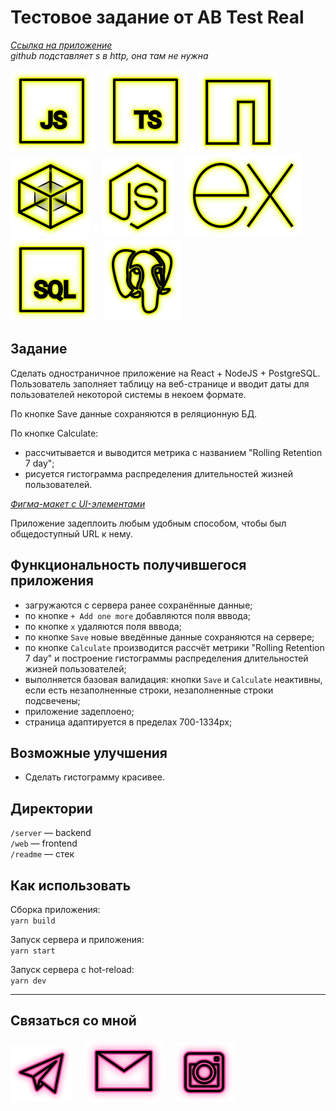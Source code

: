 # Тестовое задание от AB Test Real

_[Ссылка на приложение](http://178.128.136.91/ "Приложение")_  
_github подставляет s в http, она там не нужна_  

<p>
  <a href="https://developer.mozilla.org/ru/docs/Web/JavaScript"><img src="readme/icon-js.svg" alt="JS"></a>
  <img src="readme/icon-whitespace-5px.svg"/>
    <a href="https://www.typescriptlang.org/"><img src="readme/icon-ts.svg" alt="TS"></a>
  <img src="readme/icon-whitespace-5px.svg"/>
  <a href="https://npmjs.com/"><img src="readme/icon-npm.svg" alt="NPM"></a>
  <img src="readme/icon-whitespace-5px.svg"/>
  <a href="https://webpack.js.org/"><img src="readme/icon-webpack.svg" alt="WebPack"></a>
  <img src="readme/icon-whitespace-5px.svg"/>
  <a href="https://nodejs.org/ru/docs/"><img src="readme/icon-node.svg" alt="NodeJS"></a>
  <img src="readme/icon-whitespace-5px.svg"/>
  <a href="https://expressjs.com/ru/"><img src="readme/icon-express.svg" alt="ExpressJS"></a>
    <img src="readme/icon-whitespace-5px.svg"/>
  <a href="https://habr.com/ru/post/564390/"><img src="readme/icon-sql.svg" alt="SQL"></a>
    <img src="readme/icon-whitespace-5px.svg"/>
  <a href="https://www.postgresql.org/"><img src="readme/icon-pg.svg" alt="PostgreSQL"></a>
</p>

## Задание

Сделать одностраничное приложение на React + NodeJS + PostgreSQL.  
Пользователь заполняет таблицу на веб-странице и вводит даты для пользователей некоторой системы в некоем формате.

По кнопке Save данные сохраняются в реляционную БД.

По кнопке Calculate:

- рассчитывается и выводится метрика с названием "Rolling Retention 7 day";
- рисуется гистограмма распределения длительностей жизней пользователей.

_[Фигма-макет с UI-элементами](https://www.figma.com/file/QiNnIWCBeOGxhmrXN2UILQ/%D0%B8%D0%BD%D1%82%D0%B5%D1%80%D1%84%D0%B5%D0%B9%D1%81-Copy?node-id=0%3A1 "Ссылка на Фигму")_

Приложение задеплоить любым удобным способом, чтобы был общедоступный URL к нему.

## Функциональность получившегося приложения

- загружаются с сервера ранее сохранённые данные;
- по кнопке `+ Add one more` добавляются поля вввода;
- по кнопке `х` удаляются поля вввода;
- по кнопке `Save` новые введённые данные сохраняются на сервере;
- по кнопке `Calculate` производится рассчёт метрики "Rolling Retention 7 day" и построение гистограммы распределения длительностей жизней пользователей;
- выполняется базовая валидация: кнопки `Save` и `Calculate` неактивны, если есть незаполненные строки, незаполненные строки подсвечены;
- приложение задеплоено;
- страница адаптируется в пределах 700-1334px;

## Возможные улучшения

- Сделать гистограмму красивее.

## Директории

`/server` — backend  
`/web` — frontend  
`/readme` — стек

## Как использовать

Сборка приложения:  
`yarn build`

Запуск сервера и приложения:  
`yarn start`

Запуск сервера с hot-reload:  
`yarn dev`

---

## Связаться со мной

<p>
  <a href="https://t.me/evgevgevge"><img src="readme/icon-tg.svg" alt="Telegram"></a>
    <img src="readme/icon-whitespace-5px.svg"/>
  <a href="mailto:beagle-elgaeb@ya.ru"><img src="readme/icon-mail.svg" alt="Mail"></a>
    <img src="readme/icon-whitespace-5px.svg"/>
  <a href="https://www.instagram.com/evg._.su/"><img src="readme/icon-inst.svg" alt="Instagram"></a>
</p>
